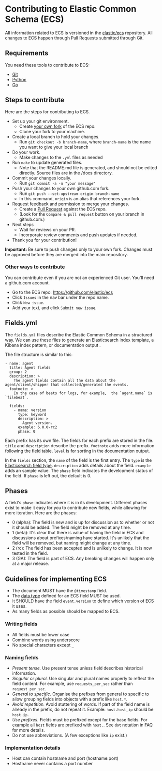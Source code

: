 # Contributing to Elastic Common Schema (ECS)

All information related to ECS is versioned in the [elastic/ecs](https://github.com/elastic/ecs) repository. All changes to ECS
happen through Pull Requests submitted through Git.


## Requirements

You need these tools to contribute to ECS:

* [Git](https://git-scm.com/)
* [Python](https://www.python.org/)
* [Go](https://golang.org/)

## Steps to contribute

Here are the steps for contributing to ECS.

* Set up your git environment.
  - Create [your own fork](https://help.github.com/articles/fork-a-repo/) of the ECS repo.
  - Clone your fork to your machine.
* Create a local branch to hold your changes.
  - Run `git checkout -b branch-name`, where `branch-name` is the name you want to give your local branch
* Do your work. 
  - Make changes to the `.yml` files as needed
* Run `make` to update generated files. 
  - Note that the README.md file is generated, and should not be edited directly. Source files are in the /docs directory.
* Commit your changes locally. 
  - Run `git commit -a -m "your message"`
* Push your changes to your own github.com fork.
  - Run `git push --set-upstream origin branch-name` 
  - In this command, `origin` is an alias that references your fork.
* Request feedback and permission to merge your changes. 
  - Create a [Pull Request](https://help.github.com/articles/creating-a-pull-request/) against the ECS repo. 
  - (Look for the `Compare & pull request` button on your branch in github.com.)
* Next steps
  - Wait for reviews on your PR.
  - Incorporate review comments and push updates if needed.
* Thank you for your contribution!
  
**Important:** Be sure to push changes only to your own fork. Changes must be approved before they are merged into the main repository.

### Other ways to contribute

You can contribute even if you are not an experienced Git user. You'll need a github.com account.
* Go to the ECS repo: https://github.com/elastic/ecs
* Click `Issues` in the nav bar under the repo name.
* Click `New issue`.
* Add your text, and click `Submit new issue`.

## Fields.yml

The `fields.yml` files describe the Elastic Common Schema in a structured way. We can use these files to generate an Elasticsearch index template, a Kibana index pattern, or documentation output .

The file structure is similar to this:

```
- name: agent
  title: Agent fields
  group: 2
  description: >
    The agent fields contain all the data about the agent/client/shipper that collected/generated the events.
  footnote: >
    In the case of beats for logs, for example,  the `agent.name` is `filebeat`.

  fields:
    - name: version
      type: keyword
      description: >
        Agent version.
      example: 6.0.0-rc2
      phase: 0
```

Each prefix has its own file. The fields for each prefix are stored in the file. `title` and `description` describe the prefix. `footnote` adds more information following the field table. `level` is for sorting in the documentation output.

In the `fields` section, the `name` of the field is the first entry. 
The `type` is the [Elasticsearch field type](https://www.elastic.co/guide/en/elasticsearch/reference/current/mapping-types.html). 
`description` adds details about the field. 
`example` adds an sample value.
The `phase` field indicates the development status of the field. If `phase` is left out, the default is 0.

## Phases

A field's `phase` indicates where it is in its development. Different phases exist to make it easy for you to contribute new fields, while allowing for more iteration. Here are the phases:

* 0 (alpha): The field is new and is up for discussion as to whether or not it should be added. The field might be removed at any time.
* 1 (beta): It's clear that there is value of having the field in ECS and discussions about prefixes/naming have started. It's unlikely that the field will be removed, but naming might change at any time.
* 2 (rc): The field has been accepted and is unlikely to change. It is now tested in the field.
* 3 (GA): The field is part of ECS. Any breaking changes will happen only at a major release.

## Guidelines for implementing ECS

* The document MUST have the `@timestamp` field.
* The [data type](https://www.elastic.co/guide/en/elasticsearch/reference/6.2/mapping-types.html) defined for an ECS field MUST be used.
* It SHOULD have the field `event.version` to define which version of ECS it uses.
* As many fields as possible should be mapped to ECS.

### Writing fields

* All fields must be lower case
* Combine words using underscore
* No special characters except `_`

### Naming fields

* *Present tense.* Use present tense unless field describes historical information.
* *Singular or plural.* Use singular and plural names properly to reflect the field content. For example, use `requests_per_sec` rather than `request_per_sec`.
* *General to specific.* Organise the prefixes from general to specific to allow grouping fields into objects with a prefix like `host.*`.
* *Avoid repetition.* Avoid stuttering of words. If part of the field name is already in the prefix, do not repeat it. Example: `host.host_ip` should be `host.ip`.
* *Use prefixes.* Fields must be prefixed except for the base fields. For example all `host` fields are prefixed with `host.`. See `dot` notation in FAQ for more details.
* Do not use abbreviations. (A few exceptions like `ip` exist.)

### Implementation details

* Host can contain hostname and port (hostname:port)
* Hostname never contains a port number


